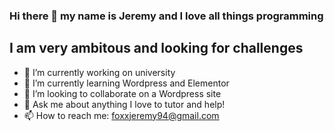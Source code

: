 ### Hi there 👋 my name is Jeremy and I love all things programming
## I am very ambitous and looking for challenges

- 🔭 I’m currently working on university
- 🌱 I’m currently learning Wordpress and Elementor
- 👯 I’m looking to collaborate on a Wordpress site
- 💬 Ask me about anything I love to tutor and help!
- 📫 How to reach me: foxxjeremy94@gmail.com
